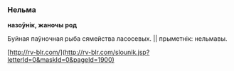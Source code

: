 ### Нельма
**назоўнік, жаночы род**

Буйная паўночная рыба сямейства ласосевых. || прыметнік: нельмавы.

<a rel="author">[http://rv-blr.com/](http://rv-blr.com/slounik.jsp?letterId=0&maskId=0&pageId=1900)</a>
